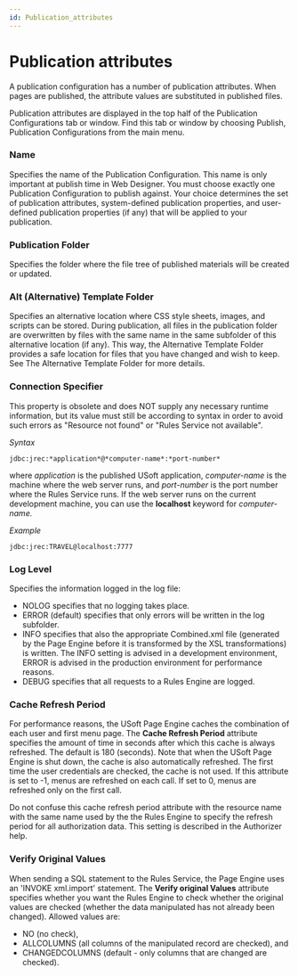 ```yaml
---
id: Publication_attributes
---
```


# Publication attributes

A publication configuration has a number of publication attributes. When pages are published, the attribute values are substituted in published files.

Publication attributes are displayed in the top half of the Publication Configurations tab or window. Find this tab or window by choosing Publish, Publication Configurations from the main menu.

### Name

Specifies the name of the Publication Configuration. This name is only important at publish time in Web Designer. You must choose exactly one Publication Configuration to publish against. Your choice determines the set of publication attributes, system-defined publication properties, and user-defined publication properties (if any) that will be applied to your publication.

### Publication Folder

Specifies the folder where the file tree of published materials will be created or updated.

### Alt (Alternative) Template Folder

Specifies an alternative location where CSS style sheets, images, and scripts can be stored. During publication, all files in the publication folder are overwritten by files with the same name in the same subfolder of this alternative location (if any). This way, the Alternative Template Folder provides a safe location for files that you have changed and wish to keep. See The Alternative Template Folder for more details.

### Connection Specifier

This property is obsolete and does NOT supply any necessary runtime information, but its value must still be according to syntax in order to avoid such errors as "Resource not found" or "Rules Service not available".

*Syntax*

```
jdbc:jrec:*application*@*computer-name*:*port-number*
```

where *application* is the published USoft application, *computer-name* is the machine where the web server runs, and *port-number* is the port number where the Rules Service runs. If the web server runs on the current development machine, you can use the **localhost** keyword for *computer-name.*

*Example*

```
jdbc:jrec:TRAVEL@localhost:7777
```

### Log Level

Specifies the information logged in the log file:

- NOLOG specifies that no logging takes place.
- ERROR (default) specifies that only errors will be written in the log subfolder.
- INFO specifies that also the appropriate Combined.xml file (generated by the Page Engine before it is transformed by the XSL transformations) is written. The INFO setting is advised in a development environment, ERROR is advised in the production environment for performance reasons.
- DEBUG specifies that all requests to a Rules Engine are logged.

### Cache Refresh Period

For performance reasons, the USoft Page Engine caches the combination of each user and first menu page. The **Cache Refresh Period** attribute specifies the amount of time in seconds after which this cache is always refreshed. The default is 180 (seconds). Note that when the USoft Page Engine is shut down, the cache is also automatically refreshed. The first time the user credentials are checked, the cache is not used. If this attribute is set to -1, menus are refreshed on each call. If set to 0, menus are refreshed only on the first call.

Do not confuse this cache refresh period attribute with the resource name with the same name used by the the Rules Engine to specify the refresh period for all authorization data. This setting is described in the Authorizer help.

### Verify Original Values

When sending a SQL statement to the Rules Service, the Page Engine uses an 'INVOKE xml.import' statement. The **Verify original Values** attribute specifies whether you want the Rules Engine to check whether the original values are checked (whether the data manipulated has not already been changed). Allowed values are:

- NO (no check),
- ALLCOLUMNS (all columns of the manipulated record are checked), and
- CHANGEDCOLUMNS (default - only columns that are changed are checked).